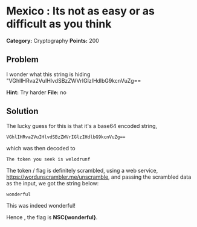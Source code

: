 # Mexico : Its not as easy or as difficult as you think
**Category:** Cryptography
**Points:** 200


## Problem

I wonder what  this string is hiding \"VGhlIHRva2VuIHlvdSBzZWVrIGlzIHdlbG9kcnVuZg==

**Hint:** Try harder
**File:** no


## Solution
The lucky guess for this is that it's a base64 encoded string, 

```
VGhlIHRva2VuIHlvdSBzZWVrIGlzIHdlbG9kcnVuZg==
```
which was then decoded to 

```
The token you seek is welodrunf
```

The token / flag is definitely scrambled, using a web service, https://wordunscrambler.me/unscramble, and passing the scrambled data as the input, we got the string below:
```
wonderful
```
This was indeed wonderful!

Hence , the flag is **NSC{wonderful}**.
